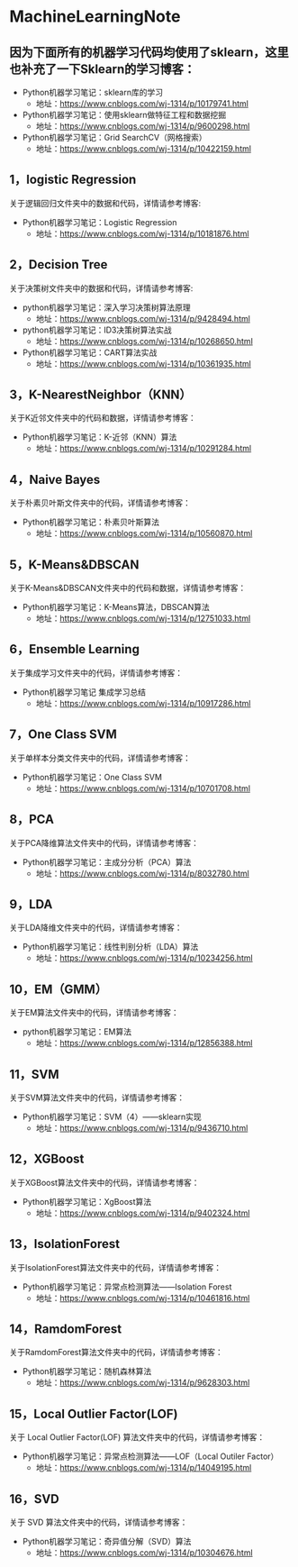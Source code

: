 # MachineLearningNote

## 因为下面所有的机器学习代码均使用了sklearn，这里也补充了一下Sklearn的学习博客：

- Python机器学习笔记：sklearn库的学习  
    - 地址：https://www.cnblogs.com/wj-1314/p/10179741.html
- Python机器学习笔记：使用sklearn做特征工程和数据挖掘  
    - 地址：https://www.cnblogs.com/wj-1314/p/9600298.html
- Python机器学习笔记：Grid SearchCV（网格搜索）  
    - 地址：https://www.cnblogs.com/wj-1314/p/10422159.html



## 1，logistic Regression 
关于逻辑回归文件夹中的数据和代码，详情请参考博客:
- Python机器学习笔记：Logistic Regression  
    - 地址：https://www.cnblogs.com/wj-1314/p/10181876.html


## 2，Decision Tree 
关于决策树文件夹中的数据和代码，详情请参考博客:
- python机器学习笔记：深入学习决策树算法原理  
    - 地址：https://www.cnblogs.com/wj-1314/p/9428494.html
- python机器学习笔记：ID3决策树算法实战     
    - 地址：https://www.cnblogs.com/wj-1314/p/10268650.html
- Python机器学习笔记：CART算法实战     
    - 地址：https://www.cnblogs.com/wj-1314/p/10361935.html
      
## 3，K-NearestNeighbor（KNN）
关于K近邻文件夹中的代码和数据，详情请参考博客：
- Python机器学习笔记：K-近邻（KNN）算法  
    - 地址：https://www.cnblogs.com/wj-1314/p/10291284.html

## 4，Naive Bayes
关于朴素贝叶斯文件夹中的代码，详情请参考博客：
- Python机器学习笔记：朴素贝叶斯算法  
    - 地址：https://www.cnblogs.com/wj-1314/p/10560870.html

## 5，K-Means&DBSCAN
关于K-Means&DBSCAN文件夹中的代码和数据，详情请参考博客：
- Python机器学习笔记：K-Means算法，DBSCAN算法  
    - 地址：https://www.cnblogs.com/wj-1314/p/12751033.html

## 6，Ensemble Learning
关于集成学习文件夹中的代码，详情请参考博客：
- Python机器学习笔记 集成学习总结  
    - 地址：https://www.cnblogs.com/wj-1314/p/10917286.html

## 7，One Class SVM
关于单样本分类文件夹中的代码，详情请参考博客：
- Python机器学习笔记：One Class SVM  
    - 地址：https://www.cnblogs.com/wj-1314/p/10701708.html

## 8，PCA
关于PCA降维算法文件夹中的代码，详情请参考博客：
- Python机器学习笔记：主成分分析（PCA）算法  
    - 地址：https://www.cnblogs.com/wj-1314/p/8032780.html

## 9，LDA
关于LDA降维文件夹中的代码，详情请参考博客：
- Python机器学习笔记：线性判别分析（LDA）算法  
    - 地址：https://www.cnblogs.com/wj-1314/p/10234256.html

## 10，EM（GMM）
关于EM算法文件夹中的代码，详情请参考博客：
- python机器学习笔记：EM算法  
    - 地址：https://www.cnblogs.com/wj-1314/p/12856388.html

## 11，SVM
关于SVM算法文件夹中的代码，详情请参考博客：
- Python机器学习笔记：SVM（4）——sklearn实现  
    - 地址：https://www.cnblogs.com/wj-1314/p/9436710.html
    
## 12，XGBoost
关于XGBoost算法文件夹中的代码，详情请参考博客：
- Python机器学习笔记：XgBoost算法  
    - 地址：https://www.cnblogs.com/wj-1314/p/9402324.html

## 13，IsolationForest
关于IsolationForest算法文件夹中的代码，详情请参考博客：
- Python机器学习笔记：异常点检测算法——Isolation Forest  
    - 地址：https://www.cnblogs.com/wj-1314/p/10461816.html

## 14，RamdomForest
关于RamdomForest算法文件夹中的代码，详情请参考博客：
- Python机器学习笔记：随机森林算法  
    - 地址：https://www.cnblogs.com/wj-1314/p/9628303.html


## 15，Local Outlier Factor(LOF)
关于 Local Outlier Factor(LOF) 算法文件夹中的代码，详情请参考博客：
- Python机器学习笔记：异常点检测算法——LOF（Local Outiler Factor） 
    - 地址：https://www.cnblogs.com/wj-1314/p/14049195.html


## 16，SVD
关于 SVD 算法文件夹中的代码，详情请参考博客：
- Python机器学习笔记：奇异值分解（SVD）算法
    - 地址：https://www.cnblogs.com/wj-1314/p/10304676.html
